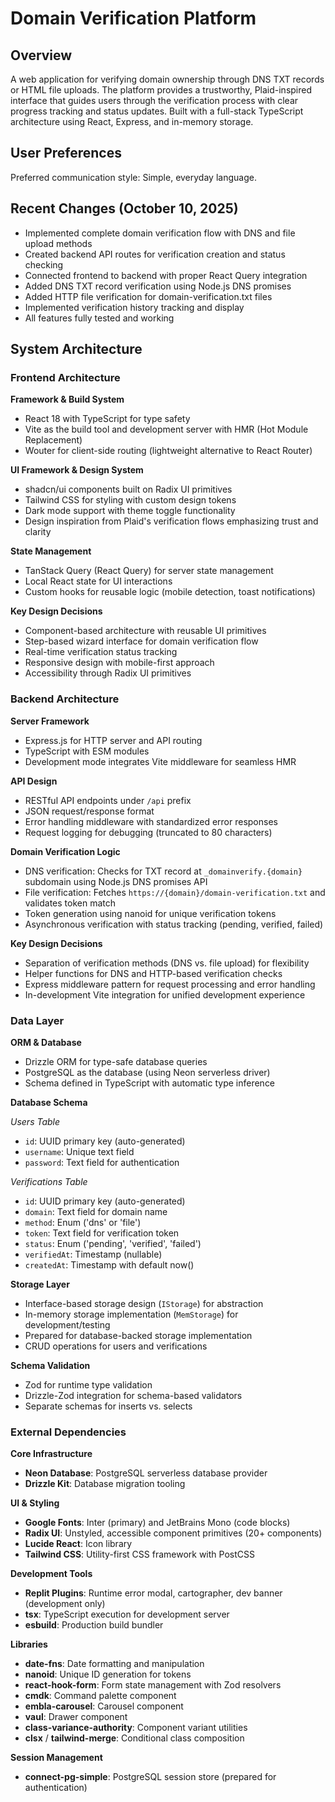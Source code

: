 # Domain Verification Platform

## Overview

A web application for verifying domain ownership through DNS TXT records or HTML file uploads. The platform provides a trustworthy, Plaid-inspired interface that guides users through the verification process with clear progress tracking and status updates. Built with a full-stack TypeScript architecture using React, Express, and in-memory storage.

## User Preferences

Preferred communication style: Simple, everyday language.

## Recent Changes (October 10, 2025)

- Implemented complete domain verification flow with DNS and file upload methods
- Created backend API routes for verification creation and status checking
- Connected frontend to backend with proper React Query integration
- Added DNS TXT record verification using Node.js DNS promises
- Added HTTP file verification for domain-verification.txt files
- Implemented verification history tracking and display
- All features fully tested and working

## System Architecture

### Frontend Architecture

**Framework & Build System**
- React 18 with TypeScript for type safety
- Vite as the build tool and development server with HMR (Hot Module Replacement)
- Wouter for client-side routing (lightweight alternative to React Router)

**UI Framework & Design System**
- shadcn/ui components built on Radix UI primitives
- Tailwind CSS for styling with custom design tokens
- Dark mode support with theme toggle functionality
- Design inspiration from Plaid's verification flows emphasizing trust and clarity

**State Management**
- TanStack Query (React Query) for server state management
- Local React state for UI interactions
- Custom hooks for reusable logic (mobile detection, toast notifications)

**Key Design Decisions**
- Component-based architecture with reusable UI primitives
- Step-based wizard interface for domain verification flow
- Real-time verification status tracking
- Responsive design with mobile-first approach
- Accessibility through Radix UI primitives

### Backend Architecture

**Server Framework**
- Express.js for HTTP server and API routing
- TypeScript with ESM modules
- Development mode integrates Vite middleware for seamless HMR

**API Design**
- RESTful API endpoints under `/api` prefix
- JSON request/response format
- Error handling middleware with standardized error responses
- Request logging for debugging (truncated to 80 characters)

**Domain Verification Logic**
- DNS verification: Checks for TXT record at `_domainverify.{domain}` subdomain using Node.js DNS promises API
- File verification: Fetches `https://{domain}/domain-verification.txt` and validates token match
- Token generation using nanoid for unique verification tokens
- Asynchronous verification with status tracking (pending, verified, failed)

**Key Design Decisions**
- Separation of verification methods (DNS vs. file upload) for flexibility
- Helper functions for DNS and HTTP-based verification checks
- Express middleware pattern for request processing and error handling
- In-development Vite integration for unified development experience

### Data Layer

**ORM & Database**
- Drizzle ORM for type-safe database queries
- PostgreSQL as the database (using Neon serverless driver)
- Schema defined in TypeScript with automatic type inference

**Database Schema**

*Users Table*
- `id`: UUID primary key (auto-generated)
- `username`: Unique text field
- `password`: Text field for authentication

*Verifications Table*
- `id`: UUID primary key (auto-generated)
- `domain`: Text field for domain name
- `method`: Enum ('dns' or 'file')
- `token`: Text field for verification token
- `status`: Enum ('pending', 'verified', 'failed')
- `verifiedAt`: Timestamp (nullable)
- `createdAt`: Timestamp with default now()

**Storage Layer**
- Interface-based storage design (`IStorage`) for abstraction
- In-memory storage implementation (`MemStorage`) for development/testing
- Prepared for database-backed storage implementation
- CRUD operations for users and verifications

**Schema Validation**
- Zod for runtime type validation
- Drizzle-Zod integration for schema-based validators
- Separate schemas for inserts vs. selects

### External Dependencies

**Core Infrastructure**
- **Neon Database**: PostgreSQL serverless database provider
- **Drizzle Kit**: Database migration tooling

**UI & Styling**
- **Google Fonts**: Inter (primary) and JetBrains Mono (code blocks)
- **Radix UI**: Unstyled, accessible component primitives (20+ components)
- **Lucide React**: Icon library
- **Tailwind CSS**: Utility-first CSS framework with PostCSS

**Development Tools**
- **Replit Plugins**: Runtime error modal, cartographer, dev banner (development only)
- **tsx**: TypeScript execution for development server
- **esbuild**: Production build bundler

**Libraries**
- **date-fns**: Date formatting and manipulation
- **nanoid**: Unique ID generation for tokens
- **react-hook-form**: Form state management with Zod resolvers
- **cmdk**: Command palette component
- **embla-carousel**: Carousel component
- **vaul**: Drawer component
- **class-variance-authority**: Component variant utilities
- **clsx** / **tailwind-merge**: Conditional class composition

**Session Management**
- **connect-pg-simple**: PostgreSQL session store (prepared for authentication)